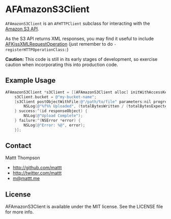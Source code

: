 # AFAmazonS3Client

`AFAmazonS3Client` is an `AFHTTPClient` subclass for interacting with the [Amazon S3 API](http://aws.amazon.com/s3/).

As the S3 API returns XML responses, you may find it useful to include [AFKissXMLRequestOperation](https://github.com/AFNetworking/AFKissXMLRequestOperation) (just remember to do `-registerHTTPOperationClass:`)

**Caution:** This code is still in its early stages of development, so exercise caution when incorporating this into production code.

## Example Usage

```objective-c
AFAmazonS3Client *s3Client = [[AFAmazonS3Client alloc] initWithAccessKeyID:@"..." secret:@"..."];
    s3Client.bucket = @"my-bucket-name";
    [s3Client postObjectWithFile:@"/path/to/file" parameters:nil progress:^(NSInteger bytesWritten, long long totalBytesWritten, long long totalBytesExpectedToWrite) {
        NSLog(@"%f%% Uploaded", (totalBytesWritten / (totalBytesExpectedToWrite * 1.0f) * 100));
    } success:^(id responseObject) {
        NSLog(@"Upload Complete");
    } failure:^(NSError *error) {
        NSLog(@"Error: %@", error);
    }];
```

## Contact

Mattt Thompson

- http://github.com/mattt
- http://twitter.com/mattt
- m@mattt.me

## License

AFAmazonS3Client is available under the MIT license. See the LICENSE file for more info.
